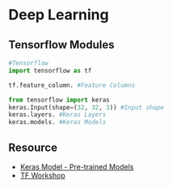 # Deep Learning

## Tensorflow Modules
```Python
#Tensorflow
import tensorflow as tf

tf.feature_column. #Feature Columns

from tensorflow import keras
keras.Input(shape=(32, 32, 3)) #Input shape
keras.layers. #Keras Layers
keras.models. #Keras Models

```

## Resource
- [Keras Model - Pre-trained Models](https://keras.io/api/applications/)
- [TF Workshop](https://github.com/random-forests/tensorflow-workshop)
